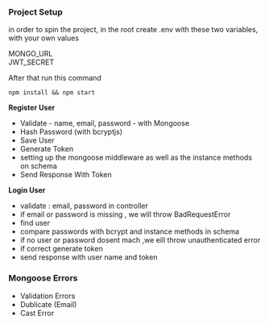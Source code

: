### Project Setup  

in order to spin the project, in the root create .env with these two variables, with your own values

MONGO_URL  
JWT_SECRET

After that run this command

```start
npm install && npm start
```  

**Register User**  
* Validate - name, email, password - with Mongoose  
* Hash Password (with bcryptjs)  
* Save User  
* Generate Token  
* setting up the mongoose middleware as well as the instance methods on schema  
* Send Response With Token 


**Login User**   
* validate : email, password in controller  
* if email or password is missing , we will throw BadRequestError  
* find user  
* compare passwords with bcrypt and instance methods in schema  
* if no user or password dosent mach ,we eill throw  unauthenticated error  
* if correct generate token  
* send response with user name and token  


### Mongoose Errors  
- Validation Errors  
- Dublicate (Email)  
- Cast Error


